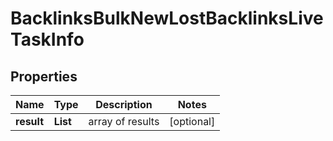 # BacklinksBulkNewLostBacklinksLiveTaskInfo


## Properties

| Name | Type | Description | Notes |
|------------ | ------------- | ------------- | -------------|
**result** | **List<BacklinksBulkNewLostBacklinksLiveResultInfo>** | array of results |[optional]|